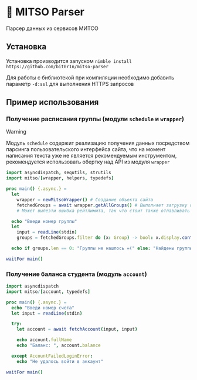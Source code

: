 # 🍉 MITSO Parser
Парсер данных из сервисов МИТСО

## Установка
Установка производится запуском `nimble install https://github.com/bit0r1n/mitso-parser`

Для работы с библиотекой при компиляции необходимо добавить параметр `-d:ssl` для выполнения HTTPS запросов

## Пример использования

### Получение расписания группы (модули `schedule` и `wrapper`)

> [!WARNING]
> Модуль `schedule` содержит реализацию получения данных посредством парсинга пользовательского интерфейса сайта, что на момент написания текста уже не является рекомендуемым инструментом, рекомендуется использовать обертку над API из модуля `wrapper`

```nim
import asyncdispatch, sequtils, strutils
import mitso/[wrapper, helpers, typedefs]

proc main() {.async.} =
  let
    wrapper = newMitsoWrapper() # Создание объекта сайта
    fetchedGroups = await wrapper.getAllGroups() # Выполняет загрузку групп со всех факультетов -> форм обучения -> курсов
    # Может вылезти ошибка рейтлимита, так что стоит также отлавливать `ScheduleServiceError`

  echo "Введи номер группы"
  let
    input = readLine(stdin)
    groups = fetchedGroups.filter do (x: Group) -> bool: x.display.contains(input)

  echo if groups.len == 0: "Группы не нашлось =(" else: "Найдены группы: " & $groups

waitFor main()
```

### Получение баланса студента (модуль `account`)

```nim
import asyncdispatch
import mitso/[account, typedefs]

proc main() {.async.} =
  echo "Введи номер счета"
  let input = readLine(stdin)

  try:
    let account = await fetchAccount(input, input)

    echo account.fullName
    echo "Баланс: ", account.balance

  except AccountFailedLoginError:
    echo "Не удалось войти в аккаунт"

waitFor main()
```
